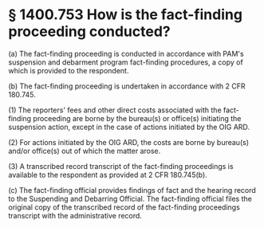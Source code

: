 # § 1400.753   How is the fact-finding proceeding conducted?

(a) The fact-finding proceeding is conducted in accordance with PAM's suspension and debarment program fact-finding procedures, a copy of which is provided to the respondent.


(b) The fact-finding proceeding is undertaken in accordance with 2 CFR 180.745.


(1) The reporters' fees and other direct costs associated with the fact-finding proceeding are borne by the bureau(s) or office(s) initiating the suspension action, except in the case of actions initiated by the OIG ARD.


(2) For actions initiated by the OIG ARD, the costs are borne by bureau(s) and/or office(s) out of which the matter arose.


(3) A transcribed record transcript of the fact-finding proceedings is available to the respondent as provided at 2 CFR 180.745(b).


(c) The fact-finding official provides findings of fact and the hearing record to the Suspending and Debarring Official. The fact-finding official files the original copy of the transcribed record of the fact-finding proceedings transcript with the administrative record.




